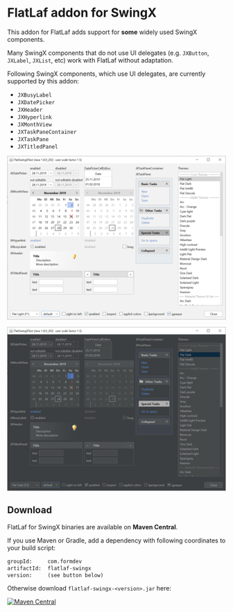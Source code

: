 FlatLaf addon for SwingX
========================

This addon for FlatLaf adds support for **some** widely used SwingX components.

Many SwingX components that do not use UI delegates (e.g. `JXButton`, `JXLabel`,
`JXList`, etc) work with FlatLaf without adaptation.

Following SwingX components, which use UI delegates, are currently supported by
this addon:

- `JXBusyLabel`
- `JXDatePicker`
- `JXHeader`
- `JXHyperlink`
- `JXMonthView`
- `JXTaskPaneContainer`
- `JXTaskPane`
- `JXTitledPanel`

![Flat Light SwingX Demo](../images/FlatLightSwingXTest.png)

![Flat Dark SwingX Demo](../images/FlatDarkSwingXTest.png)


Download
--------

FlatLaf for SwingX binaries are available on **Maven Central**.

If you use Maven or Gradle, add a dependency with following coordinates to your
build script:

    groupId:     com.formdev
    artifactId:  flatlaf-swingx
    version:     (see button below)

Otherwise download `flatlaf-swingx-<version>.jar` here:

[![Maven Central](https://maven-badges.herokuapp.com/maven-central/com.formdev/flatlaf-swingx/badge.svg?style=flat-square&color=007ec6)](https://maven-badges.herokuapp.com/maven-central/com.formdev/flatlaf-swingx)
